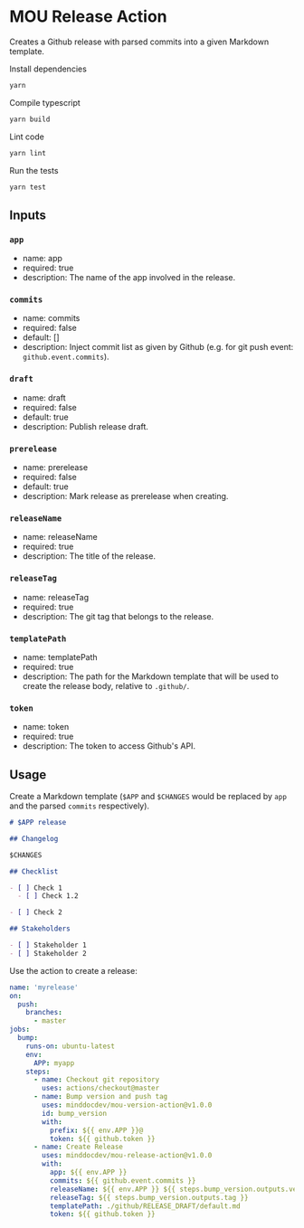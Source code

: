 # MOU Release Action

Creates a Github release with parsed commits into a given Markdown template.

Install dependencies

```bash
yarn
```

Compile typescript

```bash
yarn build
```

Lint code

```bash
yarn lint
```

Run the tests

```bash
yarn test
```

## Inputs

### `app`

- name: app
- required: true
- description: The name of the app involved in the release.

### `commits`

- name: commits
- required: false
- default: []
- description: Inject commit list as given by Github
(e.g. for git push event: `github.event.commits`).

### `draft`

- name: draft
- required: false
- default: true
- description: Publish release draft.

### `prerelease`

- name: prerelease
- required: false
- default: true
- description: Mark release as prerelease when creating.

### `releaseName`

- name: releaseName
- required: true
- description: The title of the release.

### `releaseTag`

- name: releaseTag
- required: true
- description: The git tag that belongs to the release.

### `templatePath`

- name: templatePath
- required: true
- description: The path for the Markdown template that will be used to create the release body,
relative to `.github/`.

### `token`

- name: token
- required: true
- description: The token to access Github's API.

## Usage

Create a Markdown template (`$APP` and `$CHANGES` would be replaced by `app`
and the parsed `commits` respectively).

```md
# $APP release

## Changelog

$CHANGES

## Checklist

- [ ] Check 1
  - [ ] Check 1.2

- [ ] Check 2

## Stakeholders

- [ ] Stakeholder 1
- [ ] Stakeholder 2
```

Use the action to create a release:

```yaml
name: 'myrelease'
on:
  push:
    branches:
      - master
jobs:
  bump:
    runs-on: ubuntu-latest
    env:
      APP: myapp
    steps:
      - name: Checkout git repository
        uses: actions/checkout@master
      - name: Bump version and push tag
        uses: minddocdev/mou-version-action@v1.0.0
        id: bump_version
        with:
          prefix: ${{ env.APP }}@
          token: ${{ github.token }}
      - name: Create Release
        uses: minddocdev/mou-release-action@v1.0.0
        with:
          app: ${{ env.APP }}
          commits: ${{ github.event.commits }}
          releaseName: ${{ env.APP }} ${{ steps.bump_version.outputs.version }}
          releaseTag: ${{ steps.bump_version.outputs.tag }}
          templatePath: ./github/RELEASE_DRAFT/default.md
          token: ${{ github.token }}
```
